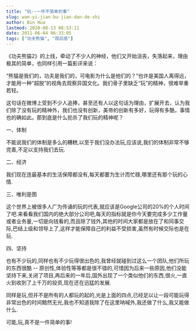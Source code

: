 ```yaml
---
title: "玩--一件不简单的事"
slug: wan-yi-jian-bu-jian-dan-de-shi
author: Bin Hua
lastmod: 2020-08-13 08:53:11
date: 2011-06-04 06:33:05
tags: ["功夫熊猫", "观后感"]
---
```




《功夫熊猫2》的上线，牵动了不少人的神经，他们又开始沮丧，失落起来，理由极其的简单，也同样引用一篇影评来说：

“熊猫是我们的，功夫是我们的，可电影为什么是他们的？”也许是美国人离得远，才能用一种“超脱”的视角去观察异国文化。我们骨子里缺乏“玩”的精神，很难举重若轻。

这句话在微博上受到不少人追捧，甚至还有人以这句话为理由，扩展开去，认为我们除了没有玩的精神外，我们也没有创新，美帝的创新有多好，玩得有多酷，事情也的确如此。那到底是什么扼杀了我们玩的精神呢？

一、体制

不能说我们的体制是多么的糟糕,以至于我们没办法玩,应该说,我们的体制非常不够完善,不足以支持我们去玩.

二、经济

我们现在连最基本的生活保障都没有,每天都要为生计而忙碌,哪里还有那个玩的心情.

三、唯利是图

这个世界上被很多人广为传诵的玩的代表,就应该是Google公司的20%的个人时间了吧.来看看我们国内的绝大部分公司吧,每天的指标就是你今天要完成多少工作量或者业务量,一切是向钱看的,而且除了钱外,其他的时间大家都是放在了和同事交际,巴结上级和领导上了,这样才能保障自己的利益不受损害,虽然有时候交际也是在玩.

四、坚持

也有不少玩的,同样也有不少玩得很出色的,我曾经就碰到过这么一个团队,他们所玩的东西很酷 -- 原创性,体验性等等都是很不错的,可惜因为后来一些原因,他们没能坚持下来,关闭了项目,再后来的一年后,国外出现了一个类似他们的东西,很火,一直火到收到了上千万的投资,现在还在迅猛的发展.

同样是玩,但并不是所有的人都玩的起的,光是上面的四点,已经足以让一段可能玩得非常出色的时间黯然无光,我也不知道我除了在这里呐喊外,我还做了什么,我又能做什么.

可能,玩,真不是一件简单的事!